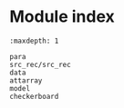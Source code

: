 # Module index

```{toctree}
:maxdepth: 1

para
src_rec/src_rec
data
attarray
model
checkerboard
```